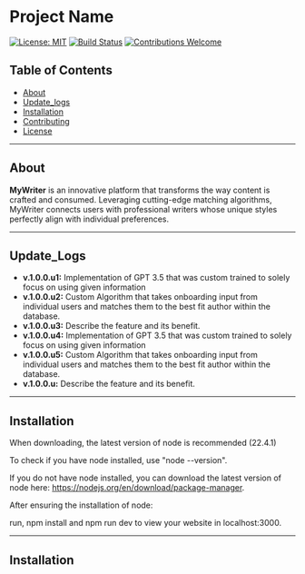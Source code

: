 # Project Name

[![License: MIT](https://img.shields.io/badge/License-MIT-yellow.svg)](https://opensource.org/licenses/MIT)
[![Build Status](https://img.shields.io/travis/yourusername/projectname.svg)](https://travis-ci.com/yourusername/projectname)
[![Contributions Welcome](https://img.shields.io/badge/contributions-welcome-brightgreen.svg)](CONTRIBUTING.md)

## Table of Contents

- [About](#about)
- [Update_logs](#update_logs)
- [Installation](#installation)
- [Contributing](#contributing)
- [License](#license)

---

## About

**MyWriter** is an innovative platform that transforms the way content is crafted and consumed. Leveraging cutting-edge matching algorithms, MyWriter connects users with professional writers whose unique styles perfectly align with individual preferences. 

---

## Update_Logs

- **v.1.0.0.u1:** Implementation of GPT 3.5 that was custom trained to solely focus on using given information
- **v.1.0.0.u2:** Custom Algorithm that takes onboarding input from individual users and matches them to the best fit author within the database.
- **v.1.0.0.u3:** Describe the feature and its benefit.
- **v.1.0.0.u4:** Implementation of GPT 3.5 that was custom trained to solely focus on using given information
- **v.1.0.0.u5:** Custom Algorithm that takes onboarding input from individual users and matches them to the best fit author within the database.
- **v.1.0.0.u:** Describe the feature and its benefit.
  
 
---

## Installation

When downloading, the latest version of node is recommended (22.4.1) 

To check if you have node installed, use "node --version".

If you do not have node installed, you can download the latest version of node here: https://nodejs.org/en/download/package-manager.

After ensuring the installation of node:

run, npm install and npm run dev to view your website in localhost:3000.

---

## Installation

